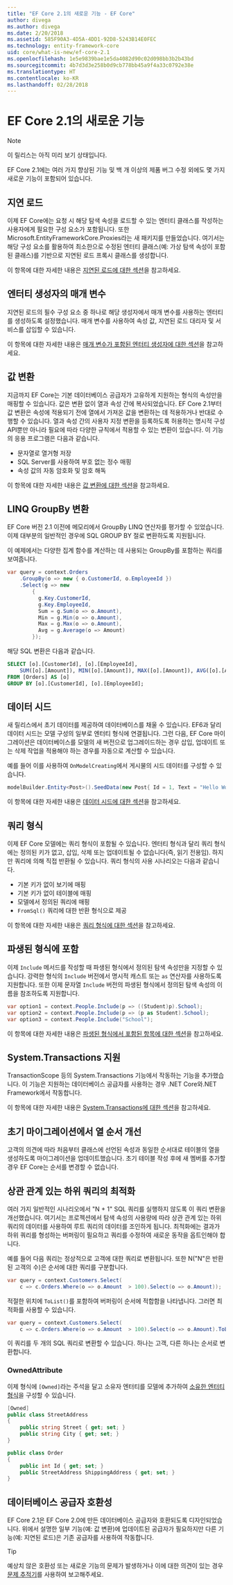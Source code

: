 ```yaml
---
title: "EF Core 2.1의 새로운 기능 - EF Core"
author: divega
ms.author: divega
ms.date: 2/20/2018
ms.assetid: 585F90A3-4D5A-4DD1-92D8-5243B14E0FEC
ms.technology: entity-framework-core
uid: core/what-is-new/ef-core-2.1
ms.openlocfilehash: 1e5e9839bae1e5da4082d90c02d098bb3b2b43bd
ms.sourcegitcommit: 4b7d3d3e258b0d9cb778bb45a9f4a33c0792e38e
ms.translationtype: HT
ms.contentlocale: ko-KR
ms.lasthandoff: 02/28/2018
---
```

# <a name="new-features-in-ef-core-21"></a>EF Core 2.1의 새로운 기능
> [!NOTE]  
> 이 릴리스는 아직 미리 보기 상태입니다.

EF Core 2.1에는 여러 가지 향상된 기능 및 백 개 이상의 제품 버그 수정 외에도 몇 가지 새로운 기능이 포함되어 있습니다.

## <a name="lazy-loading"></a>지연 로드
이제 EF Core에는 요청 시 해당 탐색 속성을 로드할 수 있는 엔터티 클래스를 작성하는 사용자에게 필요한 구성 요소가 포함됩니다. 또한 Microsoft.EntityFrameworkCore.Proxies라는 새 패키지를 만들었습니다. 여기서는 해당 구성 요소를 활용하여 최소한으로 수정된 엔터티 클래스(예: 가상 탐색 속성이 포함된 클래스)를 기반으로 지연된 로드 프록시 클래스를 생성합니다.

이 항목에 대한 자세한 내용은 [지연된 로드에 대한 섹션](xref:core/querying/related-data#lazy-loading)을 참고하세요.

## <a name="parameters-in-entity-constructors"></a>엔터티 생성자의 매개 변수
지연된 로드의 필수 구성 요소 중 하나로 해당 생성자에서 매개 변수를 사용하는 엔터티를 생성하도록 설정했습니다. 매개 변수를 사용하여 속성 값, 지연된 로드 대리자 및 서비스를 삽입할 수 있습니다.

이 항목에 대한 자세한 내용은 [매개 변수가 포함된 엔터티 생성자에 대한 섹션](xref:core/modeling/constructors)을 참고하세요.

## <a name="value-conversions"></a>값 변환
지금까지 EF Core는 기본 데이터베이스 공급자가 고유하게 지원하는 형식의 속성만을 매핑할 수 있습니다. 값은 변환 없이 열과 속성 간에 복사되었습니다. EF Core 2.1부터 값 변환은 속성에 적용되기 전에 열에서 가져온 값을 변환하는 데 적용하거나 반대로 수행할 수 있습니다. 열과 속성 간의 사용자 지정 변환을 등록하도록 허용하는 명시적 구성 API뿐만 아니라 필요에 따라 다양한 규칙에서 적용할 수 있는 변환이 있습니다. 이 기능의 응용 프로그램은 다음과 같습니다.

- 문자열로 열거형 저장
- SQL Server를 사용하여 부호 없는 정수 매핑
- 속성 값의 자동 암호화 및 암호 해독

이 항목에 대한 자세한 내용은 [값 변환에 대한 섹션](xref:core/modeling/value-conversions)을 참고하세요.  

## <a name="linq-groupby-translation"></a>LINQ GroupBy 변환
EF Core 버전 2.1 이전에 메모리에서 GroupBy LINQ 연산자를 평가할 수 있었습니다. 이제 대부분의 일반적인 경우에 SQL GROUP BY 절로 변환하도록 지원됩니다.

이 예제에서는 다양한 집계 함수를 계산하는 데 사용되는 GroupBy를 포함하는 쿼리를 보여줍니다.

``` csharp
var query = context.Orders
    .GroupBy(o => new { o.CustomerId, o.EmployeeId })
    .Select(g => new
        {
          g.Key.CustomerId,
          g.Key.EmployeeId,
          Sum = g.Sum(o => o.Amount),
          Min = g.Min(o => o.Amount),
          Max = g.Max(o => o.Amount),
          Avg = g.Average(o => Amount)
        });
```

해당 SQL 변환은 다음과 같습니다.

``` SQL
SELECT [o].[CustomerId], [o].[EmployeeId],
    SUM([o].[Amount]), MIN([o].[Amount]), MAX([o].[Amount]), AVG([o].[Amount])
FROM [Orders] AS [o]
GROUP BY [o].[CustomerId], [o].[EmployeeId];
```

## <a name="data-seeding"></a>데이터 시드
새 릴리스에서 초기 데이터를 제공하여 데이터베이스를 채울 수 있습니다. EF6과 달리 데이터 시드는 모델 구성의 일부로 엔터티 형식에 연결됩니다. 그런 다음, EF Core 마이그레이션은 데이터베이스를 모델의 새 버전으로 업그레이드하는 경우 삽입, 업데이트 또는 삭제 작업을 적용해야 하는 경우를 자동으로 계산할 수 있습니다.

예를 들어 이를 사용하여 `OnModelCreating`에서 게시물의 시드 데이터를 구성할 수 있습니다.

``` csharp
modelBuilder.Entity<Post>().SeedData(new Post{ Id = 1, Text = "Hello World!" });
```

이 항목에 대한 자세한 내용은 [데이터 시드에 대한 섹션](xref:core/modeling/data-seeding)을 참고하세요.  

## <a name="query-types"></a>쿼리 형식
이제 EF Core 모델에는 쿼리 형식이 포함될 수 있습니다. 엔터티 형식과 달리 쿼리 형식에는 정의된 키가 없고, 삽입, 삭제 또는 업데이트될 수 없습니다(즉, 읽기 전용임). 하지만 쿼리에 의해 직접 반환될 수 있습니다. 쿼리 형식의 사용 시나리오는 다음과 같습니다.

- 기본 키가 없이 보기에 매핑
- 기본 키가 없이 테이블에 매핑
- 모델에서 정의된 쿼리에 매핑
- `FromSql()` 쿼리에 대한 반환 형식으로 제공

이 항목에 대한 자세한 내용은 [쿼리 형식에 대한 섹션](xref:core/modeling/query-types)을 참고하세요.

## <a name="include-for-derived-types"></a>파생된 형식에 포함
이제 `Include` 메서드를 작성할 때 파생된 형식에서 정의된 탐색 속성만을 지정할 수 있습니다. 강력한 형식의 `Include` 버전에서 명시적 캐스트 또는 `as` 연산자를 사용하도록 지원합니다. 또한 이제 문자열 `Include` 버전의 파생된 형식에서 정의된 탐색 속성의 이름을 참조하도록 지원합니다.

``` csharp
var option1 = context.People.Include(p => ((Student)p).School);
var option2 = context.People.Include(p => (p as Student).School);
var option3 = context.People.Include("School");
```

이 항목에 대한 자세한 내용은 [파생된 형식에서 포함된 항목에 대한 섹션](xref:core/querying/related-data#include-on-derived-types)을 참고하세요.

## <a name="systemtransactions-support"></a>System.Transactions 지원
TransactionScope 등의 System.Transactions 기능에서 작동하는 기능을 추가했습니다. 이 기능은 지원하는 데이터베이스 공급자를 사용하는 경우 .NET Core와.NET Framework에서 작동합니다.

이 항목에 대한 자세한 내용은 [System.Transactions에 대한 섹션](xref:core/saving/transactions#using-systemtransactions)을 참고하세요.

## <a name="better-column-ordering-in-initial-migration"></a>초기 마이그레이션에서 열 순서 개선
고객의 의견에 따라 처음부터 클래스에 선언된 속성과 동일한 순서대로 테이블의 열을 생성하도록 마이그레이션을 업데이트했습니다. 초기 테이블 작성 후에 새 멤버를 추가할 경우 EF Core는 순서를 변경할 수 없습니다.

## <a name="optimization-of-correlated-subqueries"></a>상관 관계 있는 하위 쿼리의 최적화
여러 가지 일반적인 시나리오에서 "N + 1" SQL 쿼리를 실행하지 않도록 이 쿼리 변환을 개선했습니다. 여기서는 프로젝션에서 탐색 속성의 사용량에 따라 상관 관계 있는 하위 쿼리의 데이터를 사용하여 루트 쿼리의 데이터를 조인하게 됩니다. 최적화에는 결과가 하위 쿼리를 형성하는 버퍼링이 필요하고 쿼리를 수정하여 새로운 동작을 옵트인해야 합니다.

예를 들어 다음 쿼리는 정상적으로 고객에 대한 쿼리로 변환됩니다. 또한 N("N"은 반환된 고객의 수)은 순서에 대한 쿼리를 구분합니다.

``` csharp
var query = context.Customers.Select(
    c => c.Orders.Where(o => o.Amount  > 100).Select(o => o.Amount));
```

적절한 위치에 `ToList()`를 포함하여 버퍼링이 순서에 적합함을 나타냅니다. 그러면 최적화를 사용할 수 있습니다.

``` csharp
var query = context.Customers.Select(
    c => c.Orders.Where(o => o.Amount  > 100).Select(o => o.Amount).ToList());
```

이 쿼리를 두 개의 SQL 쿼리로 변환할 수 있습니다. 하나는 고객, 다른 하나는 순서로 변환합니다.

### <a name="ownedattribute"></a>OwnedAttribute

이제 형식에 `[Owned]`라는 주석을 달고 소유자 엔터티를 모델에 추가하여 [소유한 엔터티 형식](xref:core/modeling/owned-entities)을 구성할 수 있습니다.

``` csharp
[Owned]
public class StreetAddress
{
    public string Street { get; set; }
    public string City { get; set; }
}

public class Order
{
    public int Id { get; set; }
    public StreetAddress ShippingAddress { get; set; }
}
```

## <a name="database-provider-compatibility"></a>데이터베이스 공급자 호환성

EF Core 2.1은 EF Core 2.0에 만든 데이터베이스 공급자와 호환되도록 디자인되었습니다. 위에서 설명한 일부 기능(예: 값 변환)에 업데이트된 공급자가 필요하지만 다른 기능(예: 지연된 로드)은 기존 공급자를 사용하여 작동합니다.

> [!TIP]
> 예상치 않은 호환성 또는 새로운 기능의 문제가 발생하거나 이에 대한 의견이 있는 경우 [문제 추적기](https://github.com/aspnet/EntityFrameworkCore/issues/new)를 사용하여 보고해주세요.
